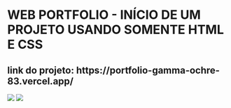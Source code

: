 # WEB PORTFOLIO - INÍCIO DE UM PROJETO USANDO SOMENTE HTML E CSS
<h2> link do projeto:
https://portfolio-gamma-ochre-83.vercel.app/</h2>
<img src="https://github.com/luizjxcoder/PORTFOLIO/blob/master/imactela.png">
<img src="https://github.com/luizjxcoder/PORTFOLIO/blob/master/imacport2.png">

